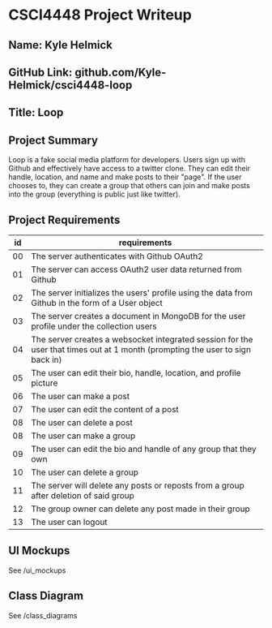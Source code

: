 # CSCI4448 Project Writeup

## Name: Kyle Helmick

## GitHub Link: github.com/Kyle-Helmick/csci4448-loop

## Title: Loop

## Project Summary

Loop is a fake social media platform for developers. Users sign up with Github and effectively have access to a twitter clone. They can edit their handle, location, and name and make posts to their "page". If the user chooses to, they can create a group that others can join and make posts into the group (everything is public just like twitter).

## Project Requirements

| id | requirements |
|--- |---           |
| 00 | The server authenticates with Github OAuth2
| 01 | The server can access OAuth2 user data returned from Github
| 02 | The server initializes the users' profile using the data from Github in the form of a User object
| 03 | The server creates a document in MongoDB for the user profile under the collection users
| 04 | The server creates a websocket integrated session for the user that times out at 1 month (prompting the user to sign back in)
| 05 | The user can edit their bio, handle, location, and profile picture
| 06 | The user can make a post
| 07 | The user can edit the content of a post
| 08 | The user can delete a post
| 08 | The user can make a group
| 09 | The user can edit the bio and handle of any group that they own
| 10 | The user can delete a group
| 11 | The server will delete any posts or reposts from a group after deletion of said group
| 12 | The group owner can delete any post made in their group
| 13 | The user can logout

## UI Mockups

See /ui_mockups

## Class Diagram

See /class_diagrams